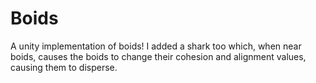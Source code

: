 # Boids
A unity implementation of boids! I added a shark too which, when near boids, causes the boids to change their cohesion and alignment values, causing them to disperse.
